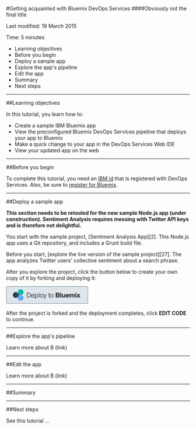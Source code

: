 #Getting acquainted with Bluemix DevOps Services
####Obviously not the final title

Last modified: 19 March 2015

Time: 5 minutes

* Learning objectives
* Before you begin
* Deploy a sample app
* Explore the app's pipeline
* Edit the app
* Summary
* Next steps

---
##Learning objectives

In this tutorial, you learn how to:
* Create a sample IBM Bluemix app
* View the preconfigured Bluemix DevOps Services pipeline that deploys your app to Bluemix 
* Make a quick change to your app in the DevOps Services Web IDE
* View your updated app on the web

--- 
##Before you begin

To complete this tutorial, you need an [IBM id][30] that is registered with DevOps Services. Also, be sure to [register for Bluemix][32].

--- 
##Deploy a sample app

**This section needs to be retooled for the new sample Node.js app (under construction). Sentiment Analysis requires messing with Twitter API keys and is therefore not delightful.**

You start with the sample project, [Sentiment Analysis App][2]. This Node.js app uses a Git repository, and includes a Grunt build file.

Before you start, [explore the live version of the sample project][27]. The app analyzes Twitter users' collective sentiment about a search phrase. 

After you explore the project, click the button below to create your own copy of it by forking and deploying it:

<a target="_blank" href="https://bluemix.net/deploy?repository=https://hub.jazz.net/git/ibmdevopsservices/Sentiment.Analysis.App"><img src="images/bigButton.png" alt="Deploy to Bluemix"></a>

After the project is forked and the deployment completes, click **EDIT CODE** to continue.

---
##Explore the app's pipeline


Learn more about B (link)

---
##Edit the app


Learn more about B (link)

---
##Summary

---
##Next steps

See this tutorial ...

[30]: https://hub.jazz.net/register
[31]: https://jazz.net/action/register
[32]: https://apps.admin.ibmcloud.com/manage/trial/bluemix.html